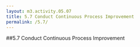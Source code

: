 ```yaml
---
layout: m3.activity.05.07
title: 5.7 Conduct Continuous Process Improvement
permalink: /5.7/
---
```

##5.7 Conduct Continuous Process Improvement
